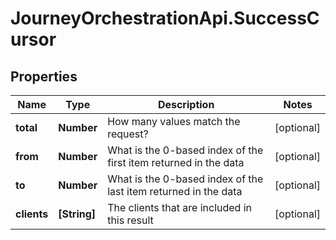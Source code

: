 # JourneyOrchestrationApi.SuccessCursor

## Properties

Name | Type | Description | Notes
------------ | ------------- | ------------- | -------------
**total** | **Number** | How many values match the request? | [optional] 
**from** | **Number** | What is the 0-based index of the first item returned in the data | [optional] 
**to** | **Number** | What is the 0-based index of the last item returned in the data | [optional] 
**clients** | **[String]** | The clients that are included in this result | [optional] 


